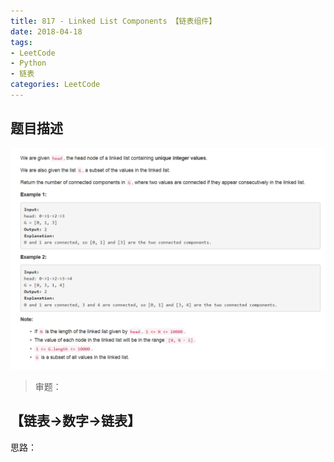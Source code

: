 ```yaml
---
title: 817 - Linked List Components 【链表组件】
date: 2018-04-18
tags: 
- LeetCode
- Python
- 链表
categories: LeetCode
---
```


## 题目描述
![problem](images/817.png)

<!-- more -->

>审题：


## 【链表->数字->链表】
思路：


```python

```

